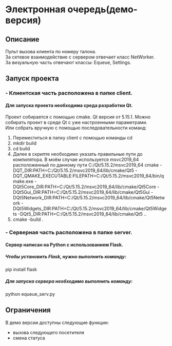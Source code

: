 # Электронная очередь(демо-версия)

## Описание
Пульт вызова клиента по номеру талона.<br />
За сетевое взаимодействие с сервером отвечает класс NetWorker.<br />
За визуальную часть отвечают классы: Equeue, Settings.<br />

## Запуск проекта 
### - Клиентская часть расположена в папке client.
#### Для запуска проекта необходима среда разработки Qt.
Проект собирается с помощью cmake. Qt версия от 5.15.1.
Можно собирать проект в среде Qt с уже настроенными параметрами.<br />
Или собрать вручную с помощью последовательности команд:
1. Переместиться в папку client c помощью команды cd
2. mkdir build
3. cd build
4. Далее в скрипте необходимо указать правильные пути до компилятора. В моём случае используется msvc2019_64 расположенный по данному пути C:/Qt/5.15.2/msvc2019_64
cmake -DQT_DIR:PATH=C:/Qt/5.15.2/msvc2019_64/lib/cmake/Qt5 -DQT_QMAKE_EXECUTABLE:FILEPATH=C:/Qt/5.15.2/msvc2019_64/bin/qmake.exe -DQt5Core_DIR:PATH=C:/Qt/5.15.2/msvc2019_64/lib/cmake/Qt5Core -DQt5Gui_DIR:PATH=C:/Qt/5.15.2/msvc2019_64/lib/cmake/Qt5Gui -DQt5Network_DIR:PATH=C:/Qt/5.15.2/msvc2019_64/lib/cmake/Qt5Network -DQt5Widgets_DIR:PATH=C:/Qt/5.15.2/msvc2019_64/lib/cmake/Qt5Widgets -DQt5_DIR:PATH=C:/Qt/5.15.2/msvc2019_64/lib/cmake/Qt5 ..
5. cmake -build .

### - Серверная часть расположена в папке server. 
#### Сервер написан на Python с использованием Flask.
##### Чтобы установить Flask, нужно выполнить команду:
pip install flask
##### Для запуска сервера необходимо выполнить команду:
python equeue_serv.py

## Ограничения
В демо версии доступны следующие функции:
* вызова следующего посетителя 
* смена статуса 
